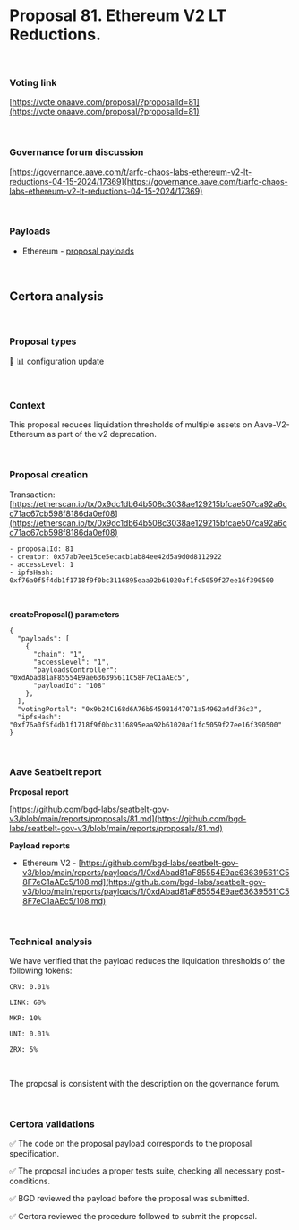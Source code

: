 # Proposal 81. Ethereum V2 LT Reductions.

<br>

### Voting link

[https://vote.onaave.com/proposal/?proposalId=81](https://vote.onaave.com/proposal/?proposalId=81)

<br>

### Governance forum discussion

[https://governance.aave.com/t/arfc-chaos-labs-ethereum-v2-lt-reductions-04-15-2024/17369](https://governance.aave.com/t/arfc-chaos-labs-ethereum-v2-lt-reductions-04-15-2024/17369)

<br>

### Payloads

* Ethereum - [proposal payloads](https://etherscan.io/address/0x3e7b6298a8Ff538338d361D2976D0EB196635097#code#F1#L1)

<br>

## Certora analysis

<br>

### Proposal types

:wrench: :bar_chart: configuration update

<br>

### Context

This proposal reduces liquidation thresholds of multiple assets on Aave-V2-Ethereum as part of the v2 deprecation.

<br>

### Proposal creation

Transaction: [https://etherscan.io/tx/0x9dc1db64b508c3038ae129215bfcae507ca92a6cc71ac67cb598f8186da0ef08](https://etherscan.io/tx/0x9dc1db64b508c3038ae129215bfcae507ca92a6cc71ac67cb598f8186da0ef08)

```
- proposalId: 81
- creator: 0x57ab7ee15ce5ecacb1ab84ee42d5a9d0d8112922
- accessLevel: 1
- ipfsHash: 0xf76a0f5f4db1f1718f9f0bc3116895eaa92b61020af1fc5059f27ee16f390500
```

<br>

**createProposal() parameters**

```
{
  "payloads": [ 
    { 
      "chain": "1", 
      "accessLevel": "1", 
      "payloadsController": "0xdAbad81aF85554E9ae636395611C58F7eC1aAEc5", 
      "payloadId": "108" 
    }, 
  ], 
  "votingPortal": "0x9b24C168d6A76b5459B1d47071a54962a4df36c3", 
  "ipfsHash": "0xf76a0f5f4db1f1718f9f0bc3116895eaa92b61020af1fc5059f27ee16f390500" 
}
```

<br>

### Aave Seatbelt report

**Proposal report**

[https://github.com/bgd-labs/seatbelt-gov-v3/blob/main/reports/proposals/81.md](https://github.com/bgd-labs/seatbelt-gov-v3/blob/main/reports/proposals/81.md)

**Payload reports**

* Ethereum V2 - [https://github.com/bgd-labs/seatbelt-gov-v3/blob/main/reports/payloads/1/0xdAbad81aF85554E9ae636395611C58F7eC1aAEc5/108.md](https://github.com/bgd-labs/seatbelt-gov-v3/blob/main/reports/payloads/1/0xdAbad81aF85554E9ae636395611C58F7eC1aAEc5/108.md)


<br>

### Technical analysis

We have verified that the payload reduces the liquidation thresholds of the following tokens:

    CRV: 0.01%

    LINK: 68%

    MKR: 10%

    UNI: 0.01%

    ZRX: 5%

<br>

The proposal is consistent with the description on the governance forum.

<br>

### Certora validations

:white_check_mark: The code on the proposal payload corresponds to the proposal specification.

:white_check_mark: The proposal includes a proper tests suite, checking all necessary post-conditions. 

:white_check_mark: BGD reviewed the payload before the proposal was submitted. 

:white_check_mark: Certora reviewed the procedure followed to submit the proposal.

